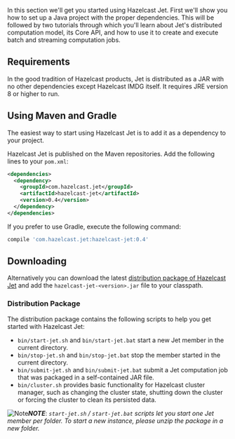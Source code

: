In this section we'll get you started using Hazelcast Jet. First we'll show you how to set up a Java project with the proper dependencies. This will be followed by two tutorials through which you'll learn about Jet's distributed computation model, its Core API, and how to use it to create and execute batch and streaming computation jobs.

## Requirements

In the good tradition of Hazelcast products, Jet is distributed as a JAR
with no other dependencies except Hazelcast IMDG itself. It requires JRE version 8 or higher to run.

## Using Maven and Gradle

The easiest way to start using Hazelcast Jet is to add it as a
dependency to your project.

Hazelcast Jet is published on the Maven repositories. Add the following
lines to your `pom.xml`:

```xml
<dependencies>
  <dependency>
    <groupId>com.hazelcast.jet</groupId>
    <artifactId>hazelcast-jet</artifactId>
    <version>0.4</version>
  </dependency>
</dependencies>
```

If you prefer to use Gradle, execute the following command:

```groovy
compile 'com.hazelcast.jet:hazelcast-jet:0.4'
```

## Downloading

Alternatively you can download the latest [distribution package of
Hazelcast Jet](http://jet.hazelcast.org/download/)
and add the `hazelcast-jet-<version>.jar` file to your classpath.

### Distribution Package

The distribution package contains the following scripts to help you get
started with Hazelcast Jet:

* `bin/start-jet.sh` and `bin/start-jet.bat` start a new Jet member in the
current directory.
* `bin/stop-jet.sh` and `bin/stop-jet.bat` stop the member started in the
current directory.
* `bin/submit-jet.sh` and `bin/submit-jet.bat` submit a Jet computation job
that was packaged in a self-contained JAR file.
* `bin/cluster.sh` provides basic functionality for Hazelcast cluster
manager, such as changing the cluster state, shutting down the cluster
or forcing the cluster to clean its persisted data.

![Note](images/NoteSmall.png)***NOTE***: *`start-jet.sh` / `start-jet.bat`
scripts let you start one Jet member per folder. To start a new
instance, please unzip the package in a new folder.*
